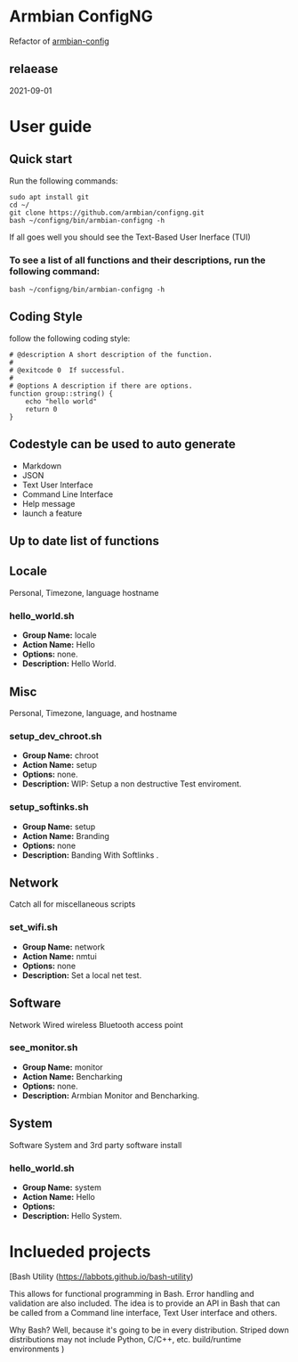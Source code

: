 # Armbian ConfigNG 
Refactor of [armbian-config](https://github.com/armbian/config)       
## relaease 
2021-09-01
# User guide
## Quick start
Run the following commands:

    sudo apt install git
    cd ~/
    git clone https://github.com/armbian/configng.git
    bash ~/configng/bin/armbian-configng -h

If all goes well you should see the Text-Based User Inerface (TUI)

### To see a list of all functions and their descriptions, run the following command:
~~~
bash ~/configng/bin/armbian-configng -h
~~~
## Coding Style
follow the following coding style:
~~~
# @description A short description of the function.
#
# @exitcode 0  If successful.
#
# @options A description if there are options.
function group::string() {
    echo "hello world"
    return 0
}
~~~
## Codestyle can be used to auto generate
 - Markdown
 - JSON
 - Text User Interface
 - Command Line Interface
 - Help message
 - launch a feature

## Up to date list of functions 
## Locale
Personal, Timezone, language hostname

### hello_world.sh

 - **Group Name:** locale
 - **Action Name:** Hello
 - **Options:** none.
 - **Description:** Hello World.

## Misc
Personal, Timezone, language, and hostname

### setup_dev_chroot.sh

 - **Group Name:** chroot
 - **Action Name:** setup
 - **Options:** none.
 - **Description:** WIP: Setup a non destructive Test enviroment.

### setup_softinks.sh

 - **Group Name:** setup
 - **Action Name:** Branding
 - **Options:** none
 - **Description:** Banding With Softlinks .

## Network
Catch all for miscellaneous scripts

### set_wifi.sh

 - **Group Name:** network
 - **Action Name:** nmtui
 - **Options:** none
 - **Description:** Set a local net test.

## Software
Network Wired wireless Bluetooth access point

### see_monitor.sh

 - **Group Name:** monitor
 - **Action Name:** Bencharking
 - **Options:** none.
 - **Description:** Armbian Monitor and Bencharking.

## System
Software  System and 3rd party software install

### hello_world.sh

 - **Group Name:** system
 - **Action Name:** Hello
 - **Options:** 
 - **Description:** Hello System.


# Inclueded projects
[Bash Utility (https://labbots.github.io/bash-utility) 

 This allows for functional programming in Bash. Error handling and validation are also included.
The idea is to provide an API in Bash that can be called from a Command line interface, Text User interface and others.

 Why Bash? Well, because it's going to be in every distribution. Striped down distributions
may not include Python, C/C++, etc. build/runtime environments )

